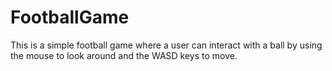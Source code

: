# FootballGame
 
This is a simple football game where a user can interact with a ball by using the mouse to look around and the WASD keys to move.
